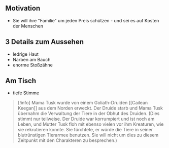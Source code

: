 ## Motivation
- Sie will ihre "Familie" um jeden Preis schützen - und sei es auf Kosten der Menschen

## 3 Details zum Aussehen

- ledrige Haut
- Narben am Bauch
- enorme Stoßzähne

## Am Tisch

- tiefe Stimme

> [!info]
> Mama Tusk wurde von einem Goliath-Druiden [[Cailean Keegan]] aus dem Norden erweckt.
Der Druide starb und Mama Tusk übernahm die
Verwaltung der Tiere in der Obhut des Druiden. (Dies
stimmt nur teilweise. Der Druide war korrumpiert und ist
noch am Leben, und Mutter Tusk floh mit ebenso vielen vor ihm
Kreaturen, wie sie rekrutieren konnte. Sie fürchtete, er würde die 
Tiere in seiner blutrünstigen Tierarmee benutzen. Sie will nicht
um dies zu diesem Zeitpunkt mit den Charakteren zu besprechen.)